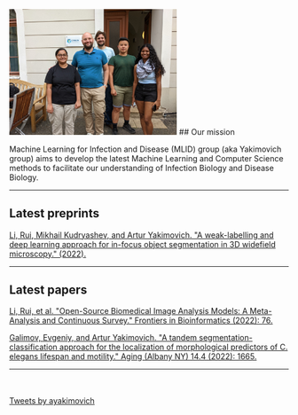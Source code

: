 <img src="img/mlid_group.jpg?raw=true" width='60%'/>
## Our mission

Machine Learning for Infection and Disease (MLID) group (aka Yakimovich group) aims to develop the latest Machine Learning and Computer Science methods to facilitate our understanding of Infection Biology and Disease Biology.

---
## Latest preprints

<a href='https://www.frontiersin.org/articles/10.3389/fbinf.2022.912809/full?&utm_source=Email_to_authors_&utm_medium=Email&utm_content=T1_11.5e1_author&utm_campaign=Email_publication&field=&journalName=Frontiers_in_Bioinformatics&id=912809'>Li, Rui, Mikhail Kudryashev, and Artur Yakimovich. "A weak-labelling and deep learning approach for in-focus object segmentation in 3D widefield microscopy." (2022).</a>


---

## Latest papers

<a href='https://www.researchsquare.com/article/rs-2362531/latest.pdf'>Li, Rui, et al. "Open-Source Biomedical Image Analysis Models: A Meta-Analysis and Continuous Survey." Frontiers in Bioinformatics (2022): 76.</a>

<a href='https://www.ncbi.nlm.nih.gov/pmc/articles/PMC8908923/'>Galimov, Evgeniy, and Artur Yakimovich. "A tandem segmentation-classification approach for the localization of morphological predictors of C. elegans lifespan and motility." Aging (Albany NY) 14.4 (2022): 1665.</a>

---

<br><br>
  <a class="twitter-timeline" href="https://twitter.com/ayakimovich?ref_src=twsrc%5Etfw">Tweets by ayakimovich</a> <script async src="https://platform.twitter.com/widgets.js" charset="utf-8"></script>
<br><br>